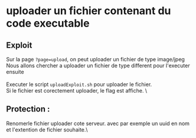 # uploader un fichier contenant du code executable

## Exploit
Sur la page `?page=upload`, on peut uploader un fichier de type image/jpeg\
 Nous allons chercher a uploader un fichier de type different pour l'executer ensuite\
 \
Executer le script `uploadExploit.sh` pour uploader le fichier. \
Si le fichier est corectement uploader, le flag est affiche.
\
## Protection :
Renomerle fichier uploader cote serveur. avec par exemple un uuid en nom et l'extention de fichier souhaite.\
